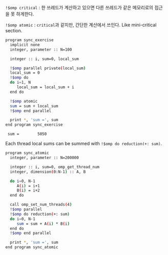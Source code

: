 `!$omp critical` : 한 쓰레드가 계산하고 있으면 다른 쓰레드가 같은 메모리로의 접근을 못 하게한다.

`!$omp atomic` : `critical`과 같지만, 간단한 계산에서 쓰인다. Like mini-critical section.

```bash
program sync_exercise
  implicit none
  integer, parameter :: N=100

  integer :: i, sum=0, local_sum

  !$omp parallel private(local_sum)
  local_sum = 0
  !$omp do
  do i=1, N
     local_sum = local_sum + i
  end do

  !$omp atomic
  sum = sum + local_sum
  !$omp end parallel

  print *, 'sum =', sum
end program sync_exercise
```
```
 sum =        5050
```
Each thread local sums can be summed with `!$omp do reduction(+: sum)`.

```bash
program sync_atomic
  integer, parameter :: N=200000

  integer :: i, sum=0, omp_get_thread_num
  integer, dimension(0:N-1) :: A, B

  do i=0, N-1
     A(i) = i+1
     B(i) = i+2
  end do

  call omp_set_num_threads(4)
  !$omp parallel
  !$omp do reduction(+: sum)
  do i=0, N-1
     sum = sum + A(i) * B(i)
  end do
  !$omp end parallel

  print *, 'sum =', sum
end program sync_atomic
```
